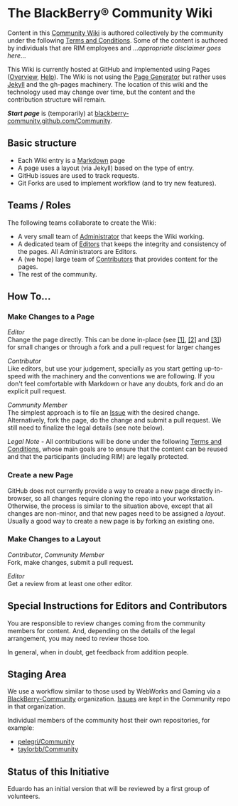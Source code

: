 # The BlackBerry&reg; Community Wiki

<!-- temporarily removed
[Community Wiki](http://blackberry.github.com/Community)
-->
Content in this
[Community Wiki](http://blackberry-community.github.com/Community)
is authored collectively by the community under the following [Terms and Conditions](TBD).
Some of the content is authored by individuals that are RIM employees and
..._appropriate disclaimer goes here_...

This Wiki is currently hosted at GitHub and implemented using Pages
([Overview](http://pages.github.com/), [Help](http://help.github.com/pages/)).
The Wiki is not using the [Page Generator](https://github.com/blog/1081-instantly-beautiful-project-pages)
but rather uses [Jekyll](http://github.com/mojombo/jekyll/) and the gh-pages machinery.
The location of this wiki and the technology used may change over time, but the content and the contribution structure
will remain.

<!-- temporarily removed
[blackberry.github.com/Community](http://blackberry.github.com/Community)
-->
**_Start page_** is (temporarily) at
[blackberry-community.github.com/Community](http://blackberry-community.github.com/Community).


## Basic structure

* Each Wiki entry is a [Markdown](http://daringfireball.net/projects/markdown/) page
* A page uses a layout (via Jekyll) based on the type of entry.
* GitHub issues are used to track requests.
* Git Forks are used to implement workflow (and to try new features).

## Teams / Roles

The following teams collaborate to create the Wiki:

* A very small team of [Administrator](TBD) that keeps the Wiki working.
* A dedicated team of [Editors](TBD) that keeps the integrity and consistency of the pages.   All Administrators are Editors.
* A (we hope) large team of [Contributors](TBD) that provides content for the pages.
* The rest of the community.

## How To...

### Make Changes to a Page

*Editor*  
Change the page directly. This can be done in-place
(see
[[1]](https://github.com/blog/143-inline-file-editing),
[[2]](https://github.com/blog/844-forking-with-the-edit-button)
and [[3]](https://github.com/blog/905-edit-like-an-ace))
for small changes or through a fork and a pull request for larger changes

*Contributor*  
Like editors, but use your judgement, specially as you start getting up-to-speed with the machinery and the conventions we are
following.
If you don't feel comfortable with Markdown
or have any doubts, fork and do an explicit pull request.

*Community Member*  
The simplest approach is to file an [Issue](https://github.com/blackberry/Community/issues) with the desired change.
Alternatively, fork the page, do the change and submit a pull request.
We still need to finalize the legal details (see note below).

*Legal Note* - All contributions will be done under the following [Terms and Conditions](TBD), whose
main goals are to ensure that the content can be reused and that the participants (including RIM) are
legally protected.
 
### Create a new Page

GitHub does not currently provide a way to create a
new page directly in-browser, so all changes require cloning the repo into your
workstation.  Otherwise, the process is similar to the situation above, except that all changes are non-minor,
and that new pages need to be assigned a _layout_.
Usually a good way to create a new page is by forking an existing one.


### Make Changes to a Layout

*Contributor*, *Community Member*  
Fork, make changes, submit a pull request.

*Editor*  
Get a review from at least one other editor.

## Special Instructions for Editors and Contributors

You are responsible to review changes coming from the community members for content.
And, depending on the details of the legal arrangement, you may need to review those too.

In general, when in doubt, get feedback from addition people.

## Staging Area

We use a workflow similar to those used by WebWorks and Gaming via a
[BlackBerry-Community](https://github.com/blackberry-community) organization.
[Issues](https://github.com/pelegri/Community/issues)
are kept in the Community repo in that organization.

Individual members of the community host their own repositories, for example:
 * [pelegri/Community](http://github.com/pelegri/Community)
 * [taylorbb/Community](http://github.com/taylortbb/Community)


## Status of this Initiative

Eduardo has an initial version that will be reviewed by a first group of volunteers.

